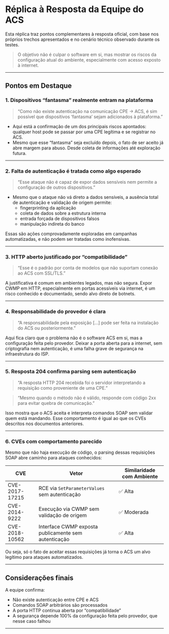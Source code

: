 #  Réplica à Resposta da Equipe do ACS

Esta réplica traz pontos complementares à resposta oficial, com base nos próprios trechos apresentados e no cenário técnico observado durante os testes.

> O objetivo não é culpar o software em si, mas mostrar os riscos da configuração atual do ambiente, especialmente com acesso exposto à internet.

---

## Pontos em Destaque

### 1. Dispositivos “fantasma” realmente entram na plataforma

> “Como não existe autenticação na comunicação CPE -> ACS, é sim possível que dispositivos ‘fantasma’ sejam adicionados à plataforma.”

- Aqui está a confirmação de um dos principais riscos apontados: qualquer host pode se passar por uma CPE legítima e se registrar no ACS.
- Mesmo que esse “fantasma” seja excluído depois, o fato de ser aceito já abre margem para abuso. Desde coleta de informações até exploração futura.

---

### 2. Falta de autenticação é tratada como algo esperado

> “Esse ataque não é capaz de expor dados sensíveis nem permite a configuração de outros dispositivos.”

- Mesmo que o ataque não vá direto a dados sensíveis, a ausência total de autenticação e validação de origem permite:  
  - fingerprinting da aplicação
  - coleta de dados sobre a estrutura interna
  - entrada forçada de dispositivos falsos
  - manipulação indireta do banco

Essas são ações comprovadamente exploradas em campanhas automatizadas, e não podem ser tratadas como inofensivas.

---

### 3. HTTP aberto justificado por “compatibilidade”

> “Esse é o padrão por conta de modelos que não suportam conexão ao ACS com SSL/TLS.”

A justificativa é comum em ambientes legados, mas não segura.
Expor CWMP em HTTP, especialmente em portas acessíveis via internet, é um risco conhecido e documentado, sendo alvo direto de botnets.

---

### 4. Responsabilidade do provedor é clara

> “A responsabilidade pela exposição [...] pode ser feita na instalação do ACS ou posteriormente.”

Aqui fica claro que o problema não é o software ACS em si, mas a configuração feita pelo provedor.
Deixar a porta aberta para a internet, sem criptografia nem autenticação, é uma falha grave de segurança na infraestrutura do ISP.

---

### 5. Resposta 204 confirma parsing sem autenticação

> “A resposta HTTP 204 recebida foi o servidor interpretando a requisição como proveniente de uma CPE.”

> “Mesmo quando o método não é válido, responde com código 2xx para evitar quebra de comunicação.”

Isso mostra que o ACS aceita e interpreta comandos SOAP sem validar quem está mandando.
Esse comportamento é igual ao que os CVEs descritos nos documentos anteriores.

---

### 6. CVEs com comportamento parecido

Mesmo que não haja execução de código, o parsing dessas requisições SOAP abre caminho para ataques conhecidos:

| CVE               |                Vetor                                | Similaridade com Ambiente  |
|-------------------|-----------------------------------------------------|----------------------------|
| CVE-2017-17215    | RCE via `SetParameterValues` sem autenticação       | ✅ Alta                    |
| CVE-2014-9222     | Execução via CWMP sem validação de origem           | ✅ Moderada                |
| CVE-2018-10562    | Interface CWMP exposta publicamente sem autenticação| ✅ Alta                    |

Ou seja, só o fato de aceitar essas requisições já torna o ACS um alvo legítimo para ataques automatizados.

---

## Considerações finais

A equipe confirma:

- Não existe autenticação entre CPE e ACS
- Comandos SOAP arbitrários são processados
- A porta HTTP continua aberta por “compatibilidade”
- A segurança depende 100% da configuração feita pelo provedor, que nesse caso falhou

---
